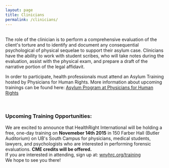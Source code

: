 ```yaml
---
layout: page
title: Clinicians
permalink: /clinicians/
---
```

<br>
The role of the clinician is to perform a comprehensive evaluation of the client's torture and to identify and document any consequential psychological of physical sequelae to support their asylum case. Clinicians have the ability to work with student scribes, who will take notes during the evaluation, assist with the physical exam, and prepare a draft of the narrative portion of the legal affidavit.

In order to participate, health professionals must attend an Asylum Training hosted by Physicians for Human Rights. 
More information about upcoming trainings can be found here: <a href="http://physiciansforhumanrights.org/training/asylum/">Asylum Program at Physicians for Human Rights</a>

<br>

<h3><strong>Upcoming Training Opportunities:</strong></h3> 
We are excited to announce that HealthRight International will be holding a free, one-day training on <strong>Novemeber 14th 2015</strong> in 150 Farber Hall (Butler Auditorium) on UB's South Campus for physicians, medical students, lawyers, and psychologists who are interested in performing forensic evaluations. <strong>CME credits will be offered.</strong>
<br>  
If you are interested in attending, sign up at: <a href="http://www.wnyhrc.org/training">wnyhrc.org/training</a>
<br>
We hope to see you there!